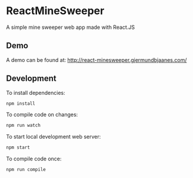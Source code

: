 # ReactMineSweeper
A simple mine sweeper web app made with React.JS

## Demo

A demo can be found at:
http://react-minesweeper.gjermundbjaanes.com/

## Development

To install dependencies:
```bash
npm install
```

To compile code on changes:
```bash
npm run watch
```

To start local development web server:
```bash
npm start
```

To compile code once:
```bash
npm run compile
```

